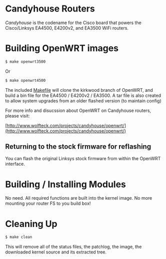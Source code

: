 # Candyhouse Routers

_Candyhouse_ is the codename for the Cisco board that powers the Cisco/Linksys EA4500, E4200v2, and EA3500 WiFi routers.  

# Building OpenWRT images

```bash
$ make openwrt3500
```
Or
```bash
$ make openwrt4500
```

The included [Makefile](Makefile) will clone the kirkwood branch of OpenWRT, and build a bin file for the EA4500 / E4200v2 / EA3500. A tar file is also created to allow system upgrades from an older flashed version (to maintain config)

For more info and disucssion about OpenWRT on Candyhouse routers, please visit:

[http://www.wolfteck.com/projects/candyhouse/openwrt/](http://www.wolfteck.com/projects/candyhouse/openwrt/)

## Returning to the stock firmware for reflashing

You can flash the original Linksys stock firmware from within the OpenWRT interface.

# Building / Installing Modules

No need.  All required functions are built into the kernel image.  No more mounting your router FS to you build box!

# Cleaning Up

```bash
$ make clean
```

This will remove all of the status files, the patchlog, the image, the downloaded kernel source and its extracted tree.
